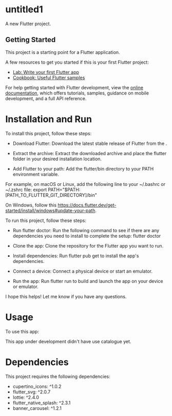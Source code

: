 # untitled1

A new Flutter project.

## Getting Started

This project is a starting point for a Flutter application.

A few resources to get you started if this is your first Flutter project:

- [Lab: Write your first Flutter app](https://docs.flutter.dev/get-started/codelab)
- [Cookbook: Useful Flutter samples](https://docs.flutter.dev/cookbook)

For help getting started with Flutter development, view the
[online documentation](https://docs.flutter.dev/), which offers tutorials,
samples, guidance on mobile development, and a full API reference.

# Installation and Run

To install this project, follow these steps:

- Download Flutter: Download the latest stable release of Flutter from the .

- Extract the archive: Extract the downloaded archive and place the flutter folder in your desired installation location.

- Add Flutter to your path: Add the flutter/bin directory to your PATH environment variable.

For example, on macOS or Linux, add the following line to your ~/.bashrc or ~/.zshrc file:
export PATH="$PATH:[PATH_TO_FLUTTER_GIT_DIRECTORY]/bin"

On Windows, follow this https://docs.flutter.dev/get-started/install/windows#update-your-path.

To run this project, follow these steps:

- Run flutter doctor: Run the following command to see if there are any dependencies you need to install to complete the setup:
flutter doctor

- Clone the app: Clone the repository for the Flutter app you want to run.
  
- Install dependencies: Run flutter pub get to install the app's dependencies.
  
- Connect a device: Connect a physical device or start an emulator.
  
- Run the app: Run flutter run to build and launch the app on your device or emulator.
 
I hope this helps! Let me know if you have any questions.

# Usage 

To use this app:

This app under development didn't have use catalogue yet.

# Dependencies

This project requires the following dependencies:

-  cupertino_icons: ^1.0.2
-  flutter_svg: ^2.0.7
-  lottie: ^2.4.0
-  flutter_native_splash: ^2.3.1
-  banner_carousel: ^1.2.1

